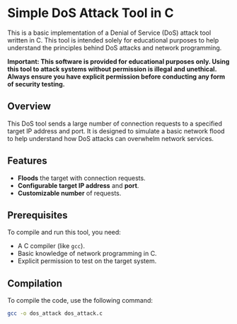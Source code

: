 # Simple DoS Attack Tool in C

This is a basic implementation of a Denial of Service (DoS) attack tool written in C. This tool is intended solely for educational purposes to help understand the principles behind DoS attacks and network programming. 

**Important: This software is provided for educational purposes only. Using this tool to attack systems without permission is illegal and unethical. Always ensure you have explicit permission before conducting any form of security testing.**

## Overview

This DoS tool sends a large number of connection requests to a specified target IP address and port. It is designed to simulate a basic network flood to help understand how DoS attacks can overwhelm network services.

## Features

- **Floods** the target with connection requests.
- **Configurable target IP address** and **port**.
- **Customizable number** of requests.

## Prerequisites

To compile and run this tool, you need:

- A C compiler (like `gcc`).
- Basic knowledge of network programming in C.
- Explicit permission to test on the target system.

## Compilation

To compile the code, use the following command:

```bash
gcc -o dos_attack dos_attack.c
```